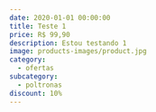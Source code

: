 ```yaml
---
date: 2020-01-01 00:00:00
title: Teste 1
price: R$ 99,90
description: Estou testando 1
image: products-images/product.jpg
category:
  - ofertas
subcategory:
  - poltronas
discount: 10%
---
```

